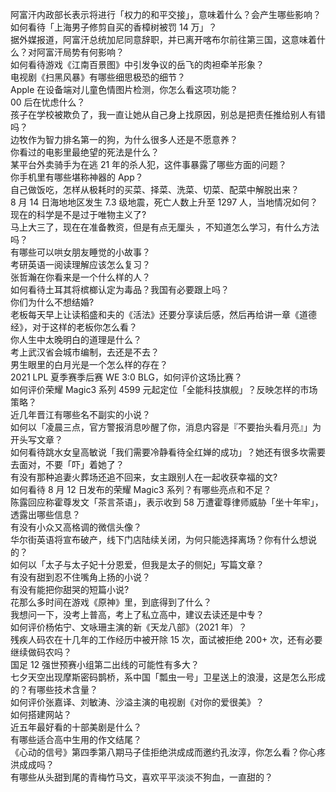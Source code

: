阿富汗内政部长表示将进行「权力的和平交接」，意味着什么？会产生哪些影响？  
如何看待「上海男子修剪自买的香樟树被罚 14 万」？  
据外媒报道，阿富汗总统加尼同意辞职，并已离开喀布尔前往第三国，这意味着什么？对阿富汗局势有何影响？  
如何看待游戏《江南百景图》中引发争议的岳飞的肉袒牵羊形象？  
电视剧《扫黑风暴》有哪些细思极恐的细节？  
Apple 在设备端对儿童色情图片检测，你怎么看这项功能？  
00 后在忧虑什么？  
孩子在学校被欺负了，我一直让她从自己身上找原因，别总是把责任推给别人有错吗？  
边牧作为智力排名第一的狗，为什么很多人还是不愿意养？  
你看过的电影里最绝望的死法是什么？  
某平台外卖骑手为在逃 21 年的杀人犯，这件事暴露了哪些方面的问题？  
你手机里有哪些堪称神器的 App？  
自己做饭吃，怎样从极耗时的买菜、择菜、洗菜、切菜、配菜中解脱出来？  
8 月 14 日海地地区发生 7.3 级地震，死亡人数上升至 1297 人，当地情况如何？  
现在的科学是不是过于唯物主义了?  
马上大三了，现在在准备教资，但是有点无厘头 ，不知道怎么学习，有什么方法吗？  
有哪些可以哄女朋友睡觉的小故事？  
考研英语一阅读理解应该怎么复习？  
张哲瀚在你看来是一个什么样的人？  
如何看待土耳其将槟榔认定为毒品？我国有必要跟上吗？  
你们为什么不想结婚?  
老板每天早上让读稻盛和夫的《活法》还要分享读后感，然后再给讲一章《道德经》，对于这样的老板你怎么看？  
你人生中太晚明白的道理是什么？  
考上武汉省会城市编制，去还是不去？  
男生眼里的白月光是一个怎么样的存在？  
2021 LPL 夏季赛季后赛 WE 3:0 BLG，如何评价这场比赛？  
如何评价荣耀 Magic3 系列 4599 元起定位「全能科技旗舰」？反映怎样的市场策略？  
近几年晋江有哪些名不副实的小说？  
如何以「凌晨三点，官方警报消息吵醒了你，消息内容是『不要抬头看月亮』」为开头写文章？  
如何看待跳水女皇高敏说「我们需要冷静看待全红婵的成功」？她还有很多坎需要去面对，不要「吓」着她了？  
有没有那种追妻火葬场还追不回来，女主跟别人在一起收获幸福的文?  
如何看待 8 月 12 日发布的荣耀 Magic3 系列？有哪些亮点和不足？  
陈露回应称霍尊发文「茶言茶语」，表示收到 58 万遭霍尊律师威胁「坐十年牢」，透露出哪些信息？  
有没有小众又高格调的微信头像？  
华尔街英语将宣布破产，线下门店陆续关闭，为何只能选择离场？你有什么想说的？  
如何以「太子与太子妃十分恩爱，但我是太子的侧妃」写篇文章？  
有没有甜到忍不住嘴角上扬的小说？  
有没有能把你甜哭的短篇小说?  
花那么多时间在游戏《原神》里，到底得到了什么？  
我想问一下，没考上普高，考上了私立高中，建议去读还是中专？  
如何评价杨佑宁、文咏珊主演的新《天龙八部》（2021 年）？  
残疾人码农在十几年的工作经历中被开除 15 次，面试被拒绝 200+ 次，还有必要继续做码农吗？  
国足 12 强世预赛小组第二出线的可能性有多大？  
七夕天空出现摩斯密码鹊桥，系中国「瓢虫一号」卫星送上的浪漫，这是怎么形成的？有哪些技术含量？  
如何评价张嘉译、刘敏涛、沙溢主演的电视剧《对你的爱很美》？  
如何搭建网站？  
近五年最好看的十部美剧是什么？  
有哪些适合高中生用的作文结尾？  
《心动的信号》第四季第八期马子佳拒绝洪成成而邀约孔汝淳，你怎么看？你心疼洪成成吗？  
有哪些从头甜到尾的青梅竹马文，喜欢平平淡淡不狗血，一直甜的？  
